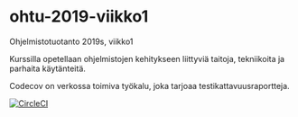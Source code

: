 # ohtu-2019-viikko1
Ohjelmistotuotanto 2019s, viikko1

Kurssilla opetellaan ohjelmistojen kehitykseen liittyviä taitoja, tekniikoita
ja parhaita käytänteitä.

Codecov on verkossa toimiva työkalu, joka tarjoaa testikattavuusraportteja.

[![CircleCI](https://circleci.com/gh/HegePI/ohtu-2019-viikko1.svg?style=svg)](https://circleci.com/gh/HegePI/ohtu-2019-viikko1)

